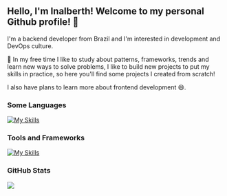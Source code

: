 ## Hello, I'm Inalberth! Welcome to my personal Github profile! 👋

I'm a backend developer from Brazil and I'm interested in development and DevOps culture.

🌱 In my free time I like to study about patterns, frameworks, trends and learn new ways to solve problems, I like to build new projects to put my skills in practice, so here you'll find some projects I created from scratch! 

I also have plans to learn more about frontend development 😄.

### Some Languages
[![My Skills](https://skillicons.dev/icons?i=java,kotlin,nodejs,ts&theme=light)](https://skillicons.dev)

### Tools and Frameworks

[![My Skills](https://skillicons.dev/icons?i=spring,idea,expressjs,nestjs,kafka,rabbitmq,mysql,postgresql,mongodb,pug,notion,linux,jenkins,hibernate,prisma,sequelize,maven,gradle,git,github&theme=dark)](https://skillicons.dev)

### GitHub Stats
![](https://github-readme-stats.vercel.app/api?username=psinalberth&theme=default&hide_border=true&include_all_commits=true&count_private=true)<br/>
